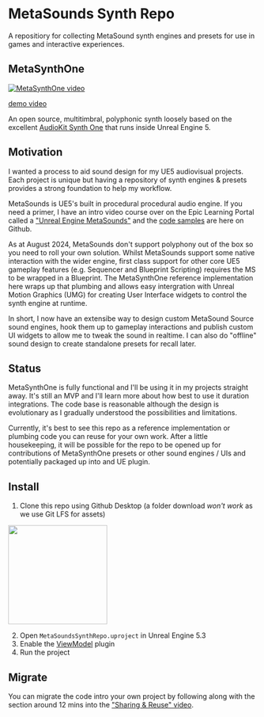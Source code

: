 # MetaSounds Synth Repo

A repositiory for collecting MetaSound synth engines and presets for use in games and interactive experiences.

## MetaSynthOne

[![MetaSynthOne video](https://img.youtube.com/vi/nrmiL575ntI/0.jpg)](https://www.youtube.com/watch?v=nrmiL575ntIE)

[demo video](https://www.youtube.com/watch?v=nrmiL575ntIE)

An open source, multitimbral, polyphonic synth loosely based on the excellent [AudioKit Synth One](https://audiokitpro.com/synth/) that runs inside Unreal Engine 5.

## Motivation

I wanted a process to aid sound design for my UE5 audiovisual projects. Each project is unique but having a repository of synth engines  & presets provides a strong foundation to help my workflow.

MetaSounds is UE5's built in procedural procedural audio engine. If you need a primer, I have an intro video course over on the Epic Learning Portal called a ["Unreal Engine MetaSounds"](https://dev.epicgames.com/community/learning/tutorials/Kw7l/unreal-engine-metasounds) and the [code samples](https://github.com/msp/6070-intro-to-metasounds?tab=readme-ov-file) are here on Github.

As at August 2024, MetaSounds don't support polyphony out of the box so you need to roll your own solution. Whilst MetaSounds support some native interaction with the wider engine, first class support for other core UE5 gameplay features (e.g. Sequencer and Blueprint Scripting) requires the MS to be wrapped in a Blueprint. The MetaSynthOne reference implementation here wraps up that plumbing and allows easy intergration with Unreal Motion Graphics (UMG) for creating User Interface widgets to control the synth engine at runtime. 

In short, I now have an extensibe way to design custom MetaSound Source sound engines, hook them up to gameplay interactions and publish custom UI widgets to allow me to tweak the sound in realtime. I can also do "offline" sound design to create standalone presets for recall later.

## Status

MetaSynthOne is fully functional and I'll be using it in my projects straight away. It's still an MVP and I'll learn more about how best to use it duration integrations. The code base is reasonable although the design is evolutionary as I gradually understood the possibilities and limitations. 

Currently, it's best to see this repo as a reference implementation or plumbing code you can reuse for your own work. After a little housekeeping, it will be possible for the repo to be opened up for contributions of MetaSynthOne presets or other sound engines / UIs and potentially packaged up into and UE plugin. 

## Install

1) Clone this repo using Github Desktop (a folder download *won't work* as we use Git LFS for assets)

<img src="https://media.githubusercontent.com/media/msp/6070-intro-to-metasounds/main/github-clone-in-desktop.png?raw=true" width="200">


2) Open `MetaSoundsSynthRepo.uproject` in Unreal Engine 5.3
3) Enable the [ViewModel](https://dev.epicgames.com/documentation/en-us/unreal-engine/umg-viewmodel) plugin
4) Run the project

## Migrate

You can migrate the code intro your own project by following along with the section around 12 mins into the ["Sharing & Reuse" video](https://dev.epicgames.com/community/learning/tutorials/Kw7l/unreal-engine-metasounds).


